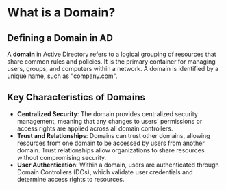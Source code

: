 
# What is a Domain?

## Defining a Domain in AD
A **domain** in Active Directory refers to a logical grouping of resources that share common rules and policies. It is the primary container for managing users, groups, and computers within a network. A domain is identified by a unique name, such as "company.com".

## Key Characteristics of Domains
- **Centralized Security**: The domain provides centralized security management, meaning that any changes to users' permissions or access rights are applied across all domain controllers.
- **Trust and Relationships**: Domains can trust other domains, allowing resources from one domain to be accessed by users from another domain. Trust relationships allow organizations to share resources without compromising security.
- **User Authentication**: Within a domain, users are authenticated through Domain Controllers (DCs), which validate user credentials and determine access rights to resources.
